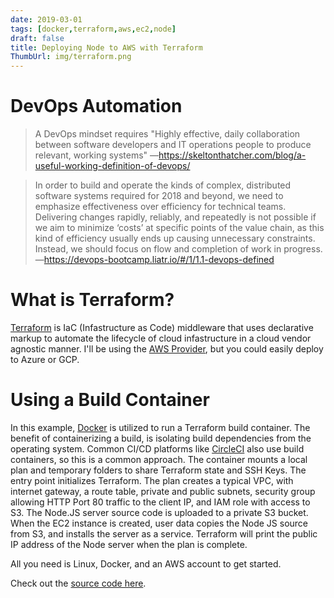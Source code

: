 ```yaml
---
date: 2019-03-01
tags: [docker,terraform,aws,ec2,node]
draft: false
title: Deploying Node to AWS with Terraform
ThumbUrl: img/terraform.png
---
```


# DevOps Automation

> A DevOps mindset requires "Highly effective, daily collaboration between software developers and IT operations people to produce relevant, working systems" &mdash;https://skeltonthatcher.com/blog/a-useful-working-definition-of-devops/

> In order to build and operate the kinds of complex, distributed software systems required for 2018 and beyond, we need to emphasize effectiveness over efficiency for technical teams. Delivering changes rapidly, reliably, and repeatedly is not possible if we aim to minimize ‘costs’ at specific points of the value chain, as this kind of efficiency usually ends up causing unnecessary constraints. Instead, we should focus on flow and completion of work in progress. &mdash;https://devops-bootcamp.liatr.io/#/1/1.1-devops-defined

# What is Terraform?

[Terraform](https://www.terraform.io/intro/index.html) is IaC (Infastructure as Code) middleware that uses declarative markup to automate the lifecycle of cloud infastructure in a cloud vendor agnostic manner. I'll be using the [AWS Provider](https://github.com/terraform-providers/terraform-provider-aws), but you could easily deploy to Azure or GCP.


# Using a Build Container

In this example, [Docker](https://docs.docker.com/get-started/) is utilized to run a Terraform build container. The benefit of containerizing a build, is isolating build dependencies from the operating system. Common CI/CD platforms like [CircleCI](https://circleci.com/product/#how-it-works) also use build containers, so this is a common approach. The container mounts a local plan and temporary folders to share Terraform state and SSH Keys. The entry point initializes Terraform. The plan creates a typical VPC, with internet gateway, a route table, private and public subnets, security group allowing HTTP Port 80 traffic to the client IP, and IAM role with access to S3. The Node.JS server source code is uploaded to a private S3 bucket. When the EC2 instance is created, user data copies the Node JS source from S3, and installs the server as a service. Terraform will print the public IP address of the Node server when the plan is complete. 

All you need is Linux, Docker, and an AWS account to get started.

Check out the [source code here](https://github.com/szahn/terraform-aws-automation).